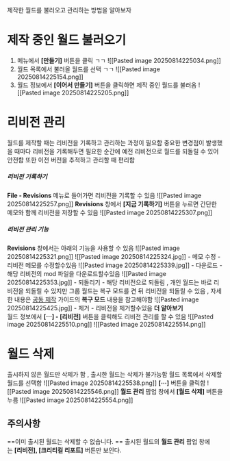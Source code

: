 제작한 월드를 불러오고 관리하는 방법을 알아보자

# 제작 중인 월드 불러오기
1. 메뉴에서 **[만들기]** 버튼을 클릭 ㄱㄱ ![[Pasted image 20250814225034.png]]
2. 월드 목록에서 불러올 월드를 선택 ㄱㄱ ![[Pasted image 20250814225154.png]]
3. 월드 정보에서 **[이어서 만들기]** 버튼을 클릭하면 제작 중인 월드를 불러옴 ![[Pasted image 20250814225205.png]]

# 리비전 관리
월드를 제작할 때는 리비전을 기록하고 관리하는 과정이 필요함
중요한 변경점이 발생했을 때마다 리비전을 기록해두면 필요한 순간에 예전 리비전으로 월드를 되돌릴 수 있어 안전함 또한 이전 버전을 추적하고 관리할 때 편리함
##### 리비전 기록하기
**File - Revisions** 메뉴로 들어가면 리비전을 기록할 수 있음
![[Pasted image 20250814225257.png]]
**Revisions** 창에서 **[지금 기록하기]** 버튼을 누르면 간단한 메모와 함께 리비전을 저장할 수 있음
![[Pasted image 20250814225307.png]]

##### 리비전 관리 기능
**Revisions** 창에서는 아래의 기능을 사용할 수 있음
![[Pasted image 20250814225321.png]]
![[Pasted image 20250814225324.jpg]] - 메모 수정 - 리비전 메모를 수정할수있음
![[Pasted image 20250814225339.jpg]] - 다운로드 - 해당 리비전의 mod 파일을 다운로드할수있음
![[Pasted image 20250814225353.jpg]] - 되돌리기 - 해당 리비전으로 되돌림 , 개인 월드는 바로 리비전을 되돌릴 수 있지만 그룹 월드는 복구 모드를 켠 뒤 리비전을 되돌릴 수 있음 , 자세한 내용은 [공동 제작](https://maplestoryworlds-creators.nexon.com/docs/?postId=670) 가이드의 **복구 모드** 내용을 참고해야함
![[Pasted image 20250814225425.jpg]] - 제거 - 리비전을 제거할수있음
**더 알아보기**  
월드 정보에서 **[⋯] - [리비전]** 버튼을 클릭해도 리비전 관리를 할 수 있음
![[Pasted image 20250814225510.png]]
![[Pasted image 20250814225514.png]]

# 월드 삭제
출시하지 않은 월드만 삭제가 함 ,  출시한 월드는 삭제가 불가능함
월드 목록에서 삭제할 월드를 선택함
![[Pasted image 20250814225538.png]]
**[⋯]** 버튼을 클릭함
![[Pasted image 20250814225546.png]]
**월드 관리** 팝업 창에서 **[월드 삭제]** 버튼을 누름
![[Pasted image 20250814225554.png]]

## 주의사항
==이미 출시된 월드는 삭제할 수 없습니다. ==
출시된 월드의 **월드 관리** 팝업 창에는 **[리비전], [크리티컬 리포트]** 버튼만 보인다.